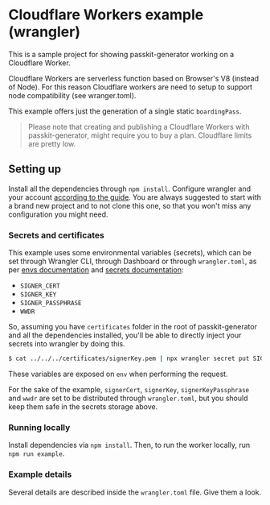 # Cloudflare Workers example (wrangler)

This is a sample project for showing passkit-generator working on a Cloudflare Worker.

Cloudflare Workers are serverless function based on Browser's V8 (instead of Node). For this reason Cloudflare workers are need to setup to support node compatibility (see wranger.toml).

This example offers just the generation of a single static `boardingPass`.

> Please note that creating and publishing a Cloudflare Workers with passkit-generator, might require you to buy a plan.
> Cloudflare limits are pretty low.

## Setting up

Install all the dependencies through `npm install`.
Configure wrangler and your account [according to the guide](https://developers.cloudflare.com/workers/get-started/guide).
You are always suggested to start with a brand new project and to not clone this one, so that you won't miss any configuration you might need.

### Secrets and certificates

This example uses some environmental variables (secrets), which can be set through Wrangler CLI, through Dashboard or through `wrangler.toml`, as per [envs documentation](https://developers.cloudflare.com/workers/platform/environment-variables#adding-secrets-via-wrangler) and [secrets documentation](https://developers.cloudflare.com/workers/configuration/secrets/):

-   `SIGNER_CERT`
-   `SIGNER_KEY`
-   `SIGNER_PASSPHRASE`
-   `WWDR`

So, assuming you have `certificates` folder in the root of passkit-generator and all the dependencies installed, you'll be able to directly inject your secrets into wrangler by doing this.

```sh
$ cat ../../../certificates/signerKey.pem | npx wrangler secret put SIGNER_KEY
```

These variables are exposed on `env` when performing the request.

For the sake of the example, `signerCert`, `signerKey`, `signerKeyPassphrase` and `wwdr` are set to be distributed through `wrangler.toml`, but you should keep them safe in the secrets storage above.

### Running locally

Install dependencies via `npm install`. Then, to run the worker locally, run `npm run example`.

### Example details

Several details are described inside the `wrangler.toml` file. Give them a look.
